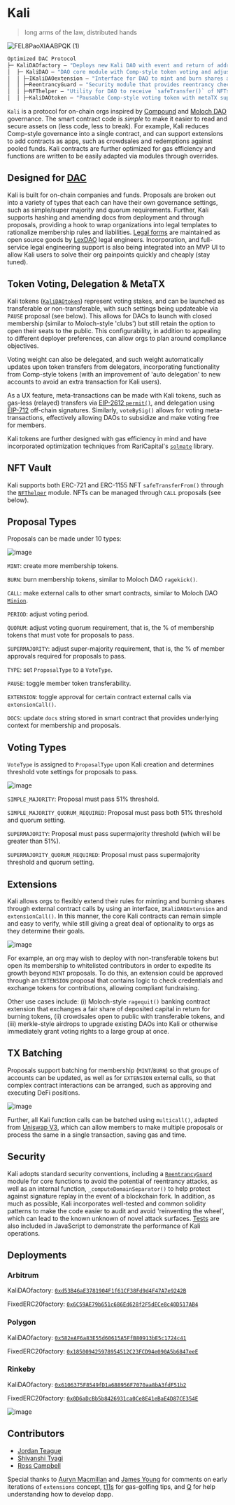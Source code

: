 # Kali
> long arms of the law, distributed hands

![FEL8PaoXIAABPQK (1)](https://user-images.githubusercontent.com/92001561/143664806-6e49cc22-6ece-41b9-9ce4-3c488d9c42e1.jpg)

```ml
Optimized DAC Protocol
├─ KaliDAOfactory — "Deploys new Kali DAO with event and return of address"
│  ├─ KaliDAO — "DAO core module with Comp-style token voting and adjustment of membership, low-level calls on quorum/supermajority"
│  │ ├─IKaliDAOextension — "Interface for DAO to mint and burn shares as outputs of interactions with whitelisted external contracts, providing simple modularity"
│  │ ├─ReentrancyGuard — "Security module that provides reentrancy checks on core DAO functions"
│  │ ├─NFThelper — "Utility for DAO to receive `safeTransfer()` of NFTs under ERC-721 & ERC-1155 standards"
│  │ ├─KaliDAOtoken — "Pausable Comp-style voting token with metaTX support"
```

`Kali` is a protocol for on-chain orgs inspired by [Compound](https://github.com/compound-finance/compound-protocol/tree/master/contracts/Governance) and [Moloch DAO](https://github.com/MolochVentures/moloch) governance. The smart contract code is *simple* to make it easier to read and secure assets on (less code, less to break). For example, Kali reduces Comp-style governance into a single contract, and can support extensions to add contracts as apps, such as crowdsales and redemptions against pooled funds. Kali contracts are further optimized for gas efficiency and functions are written to be easily adapted via modules through overrides. 

## Designed for [DAC](https://lawbitrage.typepad.com/blog/2015/02/empowering-distributed-autonomous-companies.html)

Kali is built for on-chain companies and funds. Proposals are broken out into a variety of types that each can have their own governance settings, such as simple/super majority and quorum requirements. Further, Kali supports hashing and amending docs from deployment and through proposals, providing a hook to wrap organizations into legal templates to rationalize membership rules and liabilities. [Legal forms](https://github.com/lexDAO/LexCorpus/tree/master/contracts/legal) are maintained as open source goods by [LexDAO](https://twitter.com/lex_DAO) legal engineers. Incorporation, and full-service legal engineering support is also being integrated into an MVP UI to allow Kali users to solve their org painpoints quickly and cheaply (stay tuned).

## Token Voting, Delegation & MetaTX

Kali tokens ([`KaliDAOtoken`](https://github.com/lexDAO/Kali/blob/main/contracts/KaliDAOtoken.sol)) represent voting stakes, and can be launched as transferable or non-transferable, with such settings being updateable via `PAUSE` proposal (see below). This allows for DACs to launch with closed membership (similar to Moloch-style 'clubs') but still retain the option to open their seats to the public. This configurability, in addition to appealing to different deployer preferences, can allow orgs to plan around compliance objectives.

Voting weight can also be delegated, and such weight automatically updates upon token transfers from delegators, incorporating functionality from Comp-style tokens (with an improvement of 'auto delegation' to new accounts to avoid an extra transaction for Kali users). 

As a UX feature, meta-transactions can be made with Kali tokens, such as gas-less (relayed) transfers via [EIP-2612 `permit()`](https://eips.ethereum.org/EIPS/eip-2612), and delegation using [EIP-712](https://eips.ethereum.org/EIPS/eip-712) off-chain signatures. Similarly, `voteBySig()` allows for voting meta-transactions, effectively allowing DAOs to subsidize and make voting free for members. 

Kali tokens are further designed with gas efficiency in mind and have incorporated optimization techniques from RariCapital's [`solmate`](https://github.com/Rari-Capital/solmate/blob/main/src/tokens/ERC20.sol) library.

## NFT Vault

Kali supports both ERC-721 and ERC-1155 NFT `safeTransferFrom()` through the [`NFThelper`](https://github.com/lexDAO/Kali/blob/main/contracts/NFThelper.sol) module. NFTs can be managed through `CALL` proposals (see below).

## Proposal Types

Proposals can be made under 10 types: 

![image](https://user-images.githubusercontent.com/92001561/143672017-12b6ec3f-0f78-4c9a-9932-a78d1cc00ddf.png)

`MINT`: create more membership tokens.

`BURN`: burn membership tokens, similar to Moloch DAO `ragekick()`.

`CALL`: make external calls to other smart contracts, similar to Moloch DAO [`Minion`](https://github.com/raid-guild/moloch-minion). 

`PERIOD`: adjust voting period.

`QUORUM`: adjust voting quorum requirement, that is, the % of membership tokens that must vote for proposals to pass.

`SUPERMAJORITY`: adjust super-majority requirement, that is, the % of member approvals required for proposals to pass.

`TYPE`: set `ProposalType` to a `VoteType`.

`PAUSE`: toggle member token transferability.

`EXTENSION`: toggle approval for certain contract external calls via `extensionCall()`.

`DOCS`: update `docs` string stored in smart contract that provides underlying context for membership and proposals.

## Voting Types

`VoteType` is assigned to `ProposalType` upon Kali creation and determines threshold vote settings for proposals to pass.

![image](https://user-images.githubusercontent.com/92001561/143672159-7b19ce76-eeca-4468-b26f-e0914f347923.png)

`SIMPLE_MAJORITY`: Proposal must pass 51% threshold.

`SIMPLE_MAJORITY_QUORUM_REQUIRED`: Proposal must pass both 51% threshold and quorum setting.

`SUPERMAJORITY`: Proposal must pass supermajority threshold (which will be greater than 51%).

`SUPERMAJORITY_QUORUM_REQUIRED`: Proposal must pass supermajority threshold and quorum setting.

## Extensions

Kali allows orgs to flexibly extend their rules for minting and burning shares through external contract calls by using an interface, `IKaliDAOExtension` and `extensionCall()`. In this manner, the core Kali contracts can remain simple and easy to verify, while still giving a great deal of optionality to orgs as they determine their goals.

![image](https://user-images.githubusercontent.com/92001561/143672135-34b80e90-ce2d-4e8d-a35a-d03aa4637fe7.png)

For example, an org may wish to deploy with non-transferable tokens but open its membership to whitelisted contributors in order to expedite its growth beyond `MINT` proposals. 
To do this, an extension could be approved through an `EXTENSION` proposal that contains logic to check credentials and exchange tokens for contributions, allowing compliant fundraising. 

Other use cases include: (i) Moloch-style `ragequit()` banking contract extension that exchanges a fair share of deposited capital in return for burning tokens, (ii) crowdsales open to public with transferable tokens, and (iii) merkle-style airdrops to upgrade existing DAOs into Kali or otherwise immediately grant voting rights to a large group at once.

## TX Batching

Proposals support batching for membership (`MINT`/`BURN`) so that groups of accounts can be updated, as well as for `EXTENSION` external calls, so that complex contract interactions can be arranged, such as approving and executing DeFi positions.

![image](https://user-images.githubusercontent.com/92001561/143672192-dd83ed89-915c-48b0-a609-1af2d5df6d4b.png)

Further, all Kali function calls can be batched using `multicall()`, adapted from [Uniswap V3](https://github.com/Uniswap/v3-periphery/blob/main/contracts/base/Multicall.sol), which can allow members to make multiple proposals or process the same in a single transaction, saving gas and time. 

## Security

Kali adopts standard security conventions, including a [`ReentrancyGuard`](https://github.com/lexDAO/Kali/blob/main/contracts/ReentrancyGuard.sol) module for core functions to avoid the potential of reentrancy attacks, as well as an internal function, `_computeDomainSeparator()` to help protect against signature replay in the event of a blockchain fork. In addition, as much as possible, Kali incorporates well-tested and common solidity patterns to make the code easier to audit and avoid 'reinventing the wheel', which can lead to the known unknown of novel attack surfaces. [Tests](https://github.com/lexDAO/Kali/blob/main/test/KaliDAO.test.js) are also included in JavaScript to demonstrate the performance of Kali operations.

## Deployments

### Arbitrum

KaliDAOfactory: [`0xd53B46aE3781904F1f61CF38Fd9d4F47A7e9242B`](https://arbiscan.io/address/0xd53b46ae3781904f1f61cf38fd9d4f47a7e9242b#code)

FixedERC20factory: [`0x6C59AE79b651c686Ed628f2F5dECe8c40D517AB4`](https://arbiscan.io/address/0x6C59AE79b651c686Ed628f2F5dECe8c40D517AB4#code)

### Polygon

KaliDAOfactory: [`0x582eAF6a83E55d60615A5FfB80913bE5c1724c41`](https://polygonscan.com/address/0x582eaf6a83e55d60615a5ffb80913be5c1724c41#code)

FixedERC20factory: [`0x185009425978954512C23FCD94e090A5b6847eeE`](https://polygonscan.com/address/0x185009425978954512C23FCD94e090A5b6847eeE#code)

### Rinkeby

KaliDAOfactory: [`0x6106375F8549fD1a688956F7070aa8bA3fdF51b2`](https://rinkeby.etherscan.io/address/0x6106375f8549fd1a688956f7070aa8ba3fdf51b2#code)

FixedERC20factory: [`0x0D6aDcBb5b8426931ca0Ce8E41eBaE4D87CE354E`](https://rinkeby.etherscan.io/address/0x0D6aDcBb5b8426931ca0Ce8E41eBaE4D87CE354E#code)

![image](https://user-images.githubusercontent.com/92001561/143658630-be24588c-a5cd-481e-8be8-d4a5d23c4caa.png)

## Contributors

- [Jordan Teague](https://twitter.com/jordanteague)
- [Shivanshi Tyagi](https://twitter.com/nerderlyne)
- [Ross Campbell](https://twitter.com/r_ross_campbell)

Special thanks to [Auryn Macmillan](https://twitter.com/auryn_macmillan) and [James Young](https://twitter.com/jamesyoung) for comments on early iterations of `extensions` concept, [t11s](https://twitter.com/transmissions11) for gas-golfing tips, and [Q](https://twitter.com/quentinc137) for help understanding how to develop dapp.
